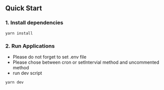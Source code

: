 ## Quick Start

### 1. Install dependencies

```
yarn install
```

### 2. Run Applications

* Please do not forget to set .env file
* Please chose between cron or setIntervial method and uncommented method
* run dev script

```
yarn dev
```